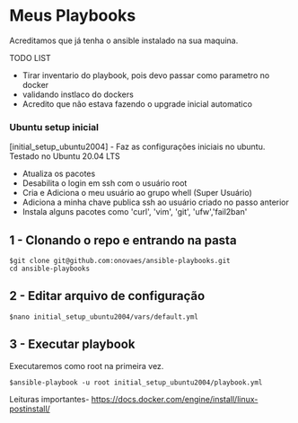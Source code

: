 # Meus Playbooks

Acreditamos que já tenha o ansible instalado na sua maquina.

TODO LIST
- Tirar inventario do playbook, pois devo passar como parametro no docker
- validando instlaco do dockers
- Acredito que não estava fazendo o upgrade inicial automatico

### Ubuntu setup inicial

[initial_setup_ubuntu2004] - Faz as configurações iniciais no ubuntu. Testado no Ubuntu 20.04 LTS

- Atualiza os pacotes
- Desabilita o login em ssh com o usuário root 
- Cria e Adiciona o meu usuário ao grupo whell (Super Usuário)
- Adiciona a minha chave publica ssh ao usuário criado no passo anterior
- Instala alguns pacotes como   'curl', 'vim', 'git', 'ufw','fail2ban'

## 1 - Clonando o repo e entrando na pasta
    
    $git clone git@github.com:onovaes/ansible-playbooks.git
    cd ansible-playbooks

## 2 - Editar arquivo de configuração 
    
    $nano initial_setup_ubuntu2004/vars/default.yml

## 3 - Executar playbook

Executaremos como root na primeira vez.

    $ansible-playbook -u root initial_setup_ubuntu2004/playbook.yml 


Leituras importantes-
    https://docs.docker.com/engine/install/linux-postinstall/

